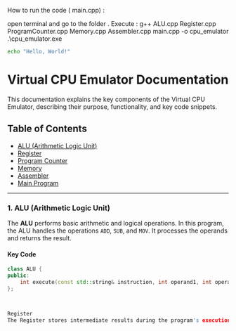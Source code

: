 How to run the code ( main.cpp) : 

open terminal and go to the folder . 
Execute : 
g++ ALU.cpp Register.cpp ProgramCounter.cpp Memory.cpp Assembler.cpp main.cpp -o cpu_emulator
.\cpu_emulator.exe


```bash
echo "Hello, World!"
```

# Virtual CPU Emulator Documentation

This documentation explains the key components of the Virtual CPU Emulator, describing their purpose, functionality, and key code snippets.

## Table of Contents

- [ALU (Arithmetic Logic Unit)](#alu-arithmetic-logic-unit)
- [Register](#register)
- [Program Counter](#program-counter)
- [Memory](#memory)
- [Assembler](#assembler)
- [Main Program](#main-program)

---


### 1. **ALU (Arithmetic Logic Unit)**

The **ALU** performs basic arithmetic and logical operations. In this program, the ALU handles the operations `ADD`, `SUB`, and `MOV`. It processes the operands and returns the result.

#### Key Code
```cpp
class ALU {
public:
    int execute(const std::string& instruction, int operand1, int operand2);
};



Register
The Register stores intermediate results during the program's execution. In this program, we use two registers (regA and regB), which store results from operations and can be updated with new values.